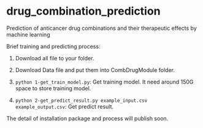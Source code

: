 # drug_combination_prediction
Prediction of anticancer drug combinations and their therapeutic effects by machine learning

Brief training and predicting process:
1. Download all file to your folder.

2. Download Data file and put them into CombDrugModule folder.

3. `python 1-get_train_model.py`: Get training model. It need around 150G space to store training model.

4. `python 2-get_predict_result.py example_input.csv example_output.csv`: Get predict result.


The detail of installation package and process will publish soon.
